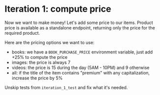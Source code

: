 # Iteration 1: compute price

Now we want to make money! Let's add some price to our items.
Product price is available as a standalone endpoint, returning only the price for the required product.

Here are the pricing options we want to use:

- books: we have a `BOOK_PURCHASE_PRICE` environment variable, just add +25% to compute the price
- images: the price is always 7
- videos: the price is 15 during the day (5AM - 10PM) and 9 otherwise
- all: if the title of the item contains "premium" with any capitalization, increase the price by 5%

Unskip tests from `iteration_1_test` and fix what it's needed.
